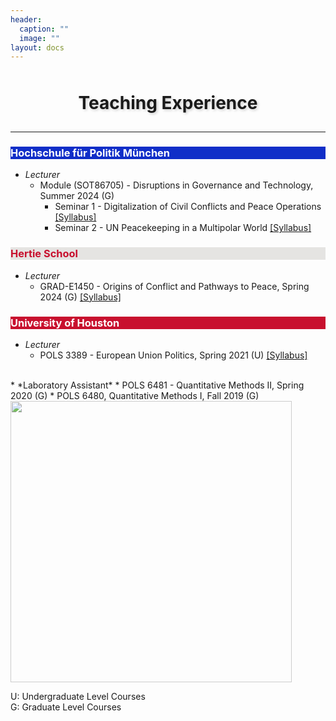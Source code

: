 ```yaml
---
header:
  caption: ""
  image: ""
layout: docs
---
```


 
<h1 style="text-align:center; padding: 10px; text-shadow: 2px 2px 4px rgba(0, 0, 0, 0.2);">Teaching Experience</h1>
<hr />

<h3 style="background-color:#102ec8;color:white">Hochschule für Politik München</h3>  
 
* *Lecturer*
    * Module (SOT86705) - Disruptions in Governance and Technology, Summer 2024 (G)
        * Seminar 1 - Digitalization of Civil Conflicts and Peace Operations <a href="/files/syllabus_tum1.pdf" style="color: #blue">[Syllabus]</a>
        * Seminar 2 - UN Peacekeeping in a Multipolar World <a href="/files/syllabus_tum2.pdf" style="color: #blue">[Syllabus]</a>
 
 
<h3 style="background-color:#E5E4E2;color:#c8102e">Hertie School</h3>  

* *Lecturer*
    * GRAD-E1450 - Origins of Conflict and Pathways to Peace, Spring 2024 (G) <a href="/files/Hertie_Syllabus.pdf" style="color: #blue">[Syllabus]</a> 


<h3 style="background-color:#c8102e;color:white">University of Houston</h3>  
 
 
* *Lecturer*
    * POLS 3389 - European Union Politics, Spring 2021 (U) <a href="/files/POLS3389_Syllabus.pdf" style="color: #blue">[Syllabus]</a>
<br/>
* *Laboratory Assistant*
    * POLS 6481 - Quantitative Methods II, Spring 2020 (G) 
    * POLS 6480, Quantitative Methods I, Fall 2019 (G)
<br/>

<img src="../../img/pic1.jpg" alt="" style="width:450px;height:450px;opacity: 0.8;">
 
U: Undergraduate Level Courses\
G: Graduate Level Courses
